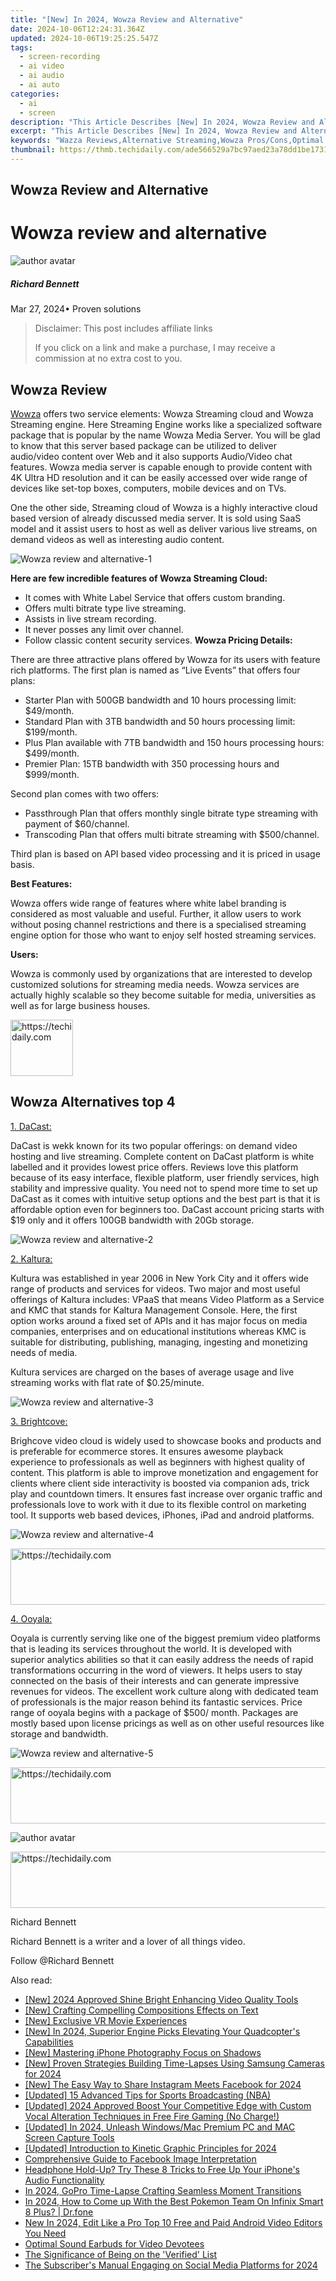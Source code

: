 ```yaml
---
title: "[New] In 2024, Wowza Review and Alternative"
date: 2024-10-06T12:24:31.364Z
updated: 2024-10-06T19:25:25.547Z
tags: 
  - screen-recording
  - ai video
  - ai audio
  - ai auto
categories: 
  - ai
  - screen
description: "This Article Describes [New] In 2024, Wowza Review and Alternative"
excerpt: "This Article Describes [New] In 2024, Wowza Review and Alternative"
keywords: "Wazza Reviews,Alternative Streaming,Wowza Pros/Cons,Optimal Media Server,Zazzle Viewers' Guide,Streaming Software Review,Replace Wowza Service"
thumbnail: https://thmb.techidaily.com/ade566529a7bc97aed23a78dd1be17314340f234a16c9d2f0b2b465091d3ea91.jpg
---
```


## Wowza Review and Alternative

# Wowza review and alternative

![author avatar](https://images.wondershare.com/filmora/article-images/richard-bennett.jpg)

##### Richard Bennett

 Mar 27, 2024• Proven solutions

>  Disclaimer: This post includes affiliate links
>
>  If you click on a link and make a purchase, I may receive a commission at no extra cost to you.
>

## Wowza Review

[Wowza]( https://www.wowza.com/) offers two service elements: Wowza Streaming cloud and Wowza Streaming engine. Here Streaming Engine works like a specialized software package that is popular by the name Wowza Media Server. You will be glad to know that this server based package can be utilized to deliver audio/video content over Web and it also supports Audio/Video chat features. Wowza media server is capable enough to provide content with 4K Ultra HD resolution and it can be easily accessed over wide range of devices like set-top boxes, computers, mobile devices and on TVs.

 One the other side, Streaming cloud of Wowza is a highly interactive cloud based version of already discussed media server. It is sold using SaaS model and it assist users to host as well as deliver various live streams, on demand videos as well as interesting audio content.

![Wowza review and alternative-1 ](https://images.wondershare.com/filmora/article-images/wowza-review-and-alternative-1.jpg)

**Here are few incredible features of Wowza Streaming Cloud:**

* It comes with White Label Service that offers custom branding.
* Offers multi bitrate type live streaming.
* Assists in live stream recording.
* It never posses any limit over channel.
* Follow classic content security services.
 **Wowza Pricing Details:**

 There are three attractive plans offered by Wowza for its users with feature rich platforms. The first plan is named as “Live Events” that offers four plans:

* Starter Plan with 500GB bandwidth and 10 hours processing limit: $49/month.
* Standard Plan with 3TB bandwidth and 50 hours processing limit: $199/month.
* Plus Plan available with 7TB bandwidth and 150 hours processing hours: $499/month.
* Premier Plan: 15TB bandwidth with 350 processing hours and $999/month.

 Second plan comes with two offers:

* Passthrough Plan that offers monthly single bitrate type streaming with payment of $60/channel.
* Transcoding Plan that offers multi bitrate streaming with $500/channel.

 Third plan is based on API based video processing and it is priced in usage basis.

 **Best Features:**

 Wowza offers wide range of features where white label branding is considered as most valuable and useful. Further, it allow users to work without posing channel restrictions and there is a specialised streaming engine option for those who want to enjoy self hosted streaming services.

 **Users:**

 Wowza is commonly used by organizations that are interested to develop customized solutions for streaming media needs. Wowza services are actually highly scalable so they become suitable for media, universities as well as for large business houses.

<!-- affiliate ads begin -->
<a href="https://bluettius.sjv.io/c/5597632/2148619/17108" target="_top" id="2148619">
  <img src="//a.impactradius-go.com/display-ad/17108-2148619" border="0" alt="https://techidaily.com" width="100" height="90"/>
</a>
<img height="0" width="0" src="https://bluettius.sjv.io/i/5597632/2148619/17108" style="position:absolute;visibility:hidden;" border="0" />
<!-- affiliate ads end -->

## Wowza Alternatives top 4

[1. DaCast:](https://www.dacast.com )

 DaCast is wekk known for its two popular offerings: on demand video hosting and live streaming. Complete content on DaCast platform is white labelled and it provides lowest price offers. Reviews love this platform because of its easy interface, flexible platform, user friendly services, high stability and impressive quality. You need not to spend more time to set up DaCast as it comes with intuitive setup options and the best part is that it is affordable option even for beginners too. DaCast account pricing starts with $19 only and it offers 100GB bandwidth with 20Gb storage.

![Wowza review and alternative-2 ](https://images.wondershare.com/filmora/article-images/wowza-review-and-alternative-2.jpg)

[2. Kaltura:]( https://corp.kaltura.com/)

 Kultura was established in year 2006 in New York City and it offers wide range of products and services for videos. Two major and most useful offerings of Kaltura includes: VPaaS that means Video Platform as a Service and KMC that stands for Kaltura Management Console. Here, the first option works around a fixed set of APIs and it has major focus on media companies, enterprises and on educational institutions whereas KMC is suitable for distributing, publishing, managing, ingesting and monetizing needs of media.

 Kultura services are charged on the bases of average usage and live streaming works with flat rate of $0.25/minute.

![Wowza review and alternative-3 ](https://images.wondershare.com/filmora/article-images/wowza-review-and-alternative-3.jpg)

[3. Brightcove:](https://www.brightcove.com/en/online-video-platform )

 Brighcove video cloud is widely used to showcase books and products and is preferable for ecommerce stores. It ensures awesome playback experience to professionals as well as beginners with highest quality of content. This platform is able to improve monetization and engagement for clients where client side interactivity is boosted via companion ads, trick play and countdown timers. It ensures fast increase over organic traffic and professionals love to work with it due to its flexible control on marketing tool. It supports web based devices, iPhones, iPad and android platforms.

![Wowza review and alternative-4 ](https://images.wondershare.com/filmora/article-images/wowza-review-and-alternative-4.jpg)

<!-- affiliate ads begin -->
<a href="https://appsumo.8odi.net/c/5597632/2151888/7443" target="_top" id="2151888">
  <img src="//a.impactradius-go.com/display-ad/7443-2151888" border="0" alt="https://techidaily.com" width="600" height="90"/>
</a>
<img height="0" width="0" src="https://appsumo.8odi.net/i/5597632/2151888/7443" style="position:absolute;visibility:hidden;" border="0" />
<!-- affiliate ads end -->

[4. Ooyala:](http://www.ooyala.com/solutions/broadcasters-and-operators )

 Ooyala is currently serving like one of the biggest premium video platforms that is leading its services throughout the world. It is developed with superior analytics abilities so that it can easily address the needs of rapid transformations occurring in the word of viewers. It helps users to stay connected on the basis of their interests and can generate impressive revenues for videos. The excellent work culture along with dedicated team of professionals is the major reason behind its fantastic services. Price range of ooyala begins with a package of $500/ month. Packages are mostly based upon license pricings as well as on other useful resources like storage and bandwidth.

![ Wowza review and alternative-5](https://images.wondershare.com/filmora/article-images/wowza-review-and-alternative-5.jpg)

<!-- affiliate ads begin -->
<a href="https://aligracehair.sjv.io/c/5597632/1997695/19272" target="_top" id="1997695">
  <img src="//a.impactradius-go.com/display-ad/19272-1997695" border="0" alt="https://techidaily.com" width="728" height="90"/>
</a>
<img height="0" width="0" src="https://aligracehair.sjv.io/i/5597632/1997695/19272" style="position:absolute;visibility:hidden;" border="0" />
<!-- affiliate ads end -->

![author avatar](https://images.wondershare.com/filmora/article-images/richard-bennett.jpg)

<!-- affiliate ads begin -->
<a href="https://appsumo.8odi.net/c/5597632/2151858/7443" target="_top" id="2151858">
  <img src="//a.impactradius-go.com/display-ad/7443-2151858" border="0" alt="https://techidaily.com" width="600" height="90"/>
</a>
<img height="0" width="0" src="https://appsumo.8odi.net/i/5597632/2151858/7443" style="position:absolute;visibility:hidden;" border="0" />
<!-- affiliate ads end -->

Richard Bennett

Richard Bennett is a writer and a lover of all things video.

Follow @Richard Bennett


<ins class="adsbygoogle"
     style="display:block"
     data-ad-format="autorelaxed"
     data-ad-client="ca-pub-7571918770474297"
     data-ad-slot="1223367746"></ins>



<ins class="adsbygoogle"
     style="display:block"
     data-ad-client="ca-pub-7571918770474297"
     data-ad-slot="8358498916"
     data-ad-format="auto"
     data-full-width-responsive="true"></ins>


<span class="atpl-alsoreadstyle">Also read:</span>
<div><ul>
<li><a href="https://article-tips.techidaily.com/new-2024-approved-shine-bright-enhancing-video-quality-tools/"><u>[New] 2024 Approved Shine Bright Enhancing Video Quality Tools</u></a></li>
<li><a href="https://article-tips.techidaily.com/new-crafting-compelling-compositions-effects-on-text/"><u>[New] Crafting Compelling Compositions Effects on Text</u></a></li>
<li><a href="https://article-tips.techidaily.com/new-exclusive-vr-movie-experiences/"><u>[New] Exclusive VR Movie Experiences</u></a></li>
<li><a href="https://article-tips.techidaily.com/new-in-2024-superior-engine-picks-elevating-your-quadcopters-capabilities/"><u>[New] In 2024, Superior Engine Picks Elevating Your Quadcopter's Capabilities</u></a></li>
<li><a href="https://fox-access.techidaily.com/new-mastering-iphone-photography-focus-on-shadows/"><u>[New] Mastering iPhone Photography Focus on Shadows</u></a></li>
<li><a href="https://fox-links.techidaily.com/new-proven-strategies-building-time-lapses-using-samsung-cameras-for-2024/"><u>[New] Proven Strategies Building Time-Lapses Using Samsung Cameras for 2024</u></a></li>
<li><a href="https://instagram-videos.techidaily.com/new-the-easy-way-to-share-instagram-meets-facebook-for-2024/"><u>[New] The Easy Way to Share Instagram Meets Facebook for 2024</u></a></li>
<li><a href="https://article-tips.techidaily.com/updated-15-advanced-tips-for-sports-broadcasting-nba/"><u>[Updated] 15 Advanced Tips for Sports Broadcasting (NBA)</u></a></li>
<li><a href="https://article-tips.techidaily.com/updated-2024-approved-boost-your-competitive-edge-with-custom-vocal-alteration-techniques-in-free-fire-gaming-no-charge/"><u>[Updated] 2024 Approved Boost Your Competitive Edge with Custom Vocal Alteration Techniques in Free Fire Gaming (No Charge!)</u></a></li>
<li><a href="https://screen-capture.techidaily.com/updated-in-2024-unleash-windowsmac-premium-pc-and-mac-screen-capture-tools/"><u>[Updated] In 2024, Unleash Windows/Mac Premium PC and MAC Screen Capture Tools</u></a></li>
<li><a href="https://article-tips.techidaily.com/updated-introduction-to-kinetic-graphic-principles-for-2024/"><u>[Updated] Introduction to Kinetic Graphic Principles for 2024</u></a></li>
<li><a href="https://facebook.techidaily.com/comprehensive-guide-to-facebook-image-interpretation/"><u>Comprehensive Guide to Facebook Image Interpretation</u></a></li>
<li><a href="https://fox-that.techidaily.com/headphone-hold-up-try-these-8-tricks-to-free-up-your-iphones-audio-functionality/"><u>Headphone Hold-Up? Try These 8 Tricks to Free Up Your iPhone's Audio Functionality</u></a></li>
<li><a href="https://article-tips.techidaily.com/in-2024-gopro-time-lapse-crafting-seamless-moment-transitions/"><u>In 2024, GoPro Time-Lapse Crafting Seamless Moment Transitions</u></a></li>
<li><a href="https://android-pokemon-go.techidaily.com/in-2024-how-to-come-up-with-the-best-pokemon-team-on-infinix-smart-8-plus-drfone-by-drfone-virtual-android/"><u>In 2024, How to Come up With the Best Pokemon Team On Infinix Smart 8 Plus? | Dr.fone</u></a></li>
<li><a href="https://smart-video-creator.techidaily.com/new-in-2024-edit-like-a-pro-top-10-free-and-paid-android-video-editors-you-need/"><u>New In 2024, Edit Like a Pro Top 10 Free and Paid Android Video Editors You Need</u></a></li>
<li><a href="https://buynow-info.techidaily.com/optimal-sound-earbuds-for-video-devotees/"><u>Optimal Sound Earbuds for Video Devotees</u></a></li>
<li><a href="https://facebook.techidaily.com/the-significance-of-being-on-the-verified-list/"><u>The Significance of Being on the 'Verified' List</u></a></li>
<li><a href="https://article-tips.techidaily.com/the-subscribers-manual-engaging-on-social-media-platforms-for-2024/"><u>The Subscriber's Manual Engaging on Social Media Platforms for 2024</u></a></li>
</ul></div>

